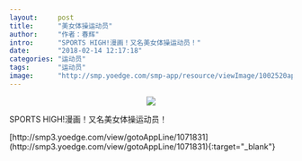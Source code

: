 ```yaml
---
layout:     post
title:      "美女体操运动员"
author:     "作者：春辉"
intro:      "SPORTS HIGH!漫画！又名美女体操运动员！"
date:       "2018-02-14 12:17:18"
categories: "运动员"
tags:       "运动员"
image:      "http://smp.yoedge.com/smp-app/resource/viewImage/1002520appline.png"
---
```

<div style="text-align: center">
<p><img src="http://smp.yoedge.com/smp-app/resource/viewImage/1002520appline.png"/></p>
</div>
<p class="post-meta">
<span>SPORTS HIGH!漫画！又名美女体操运动员！</span>
</p>
[http://smp3.yoedge.com/view/gotoAppLine/1071831](http://smp3.yoedge.com/view/gotoAppLine/1071831){:target="_blank"}


